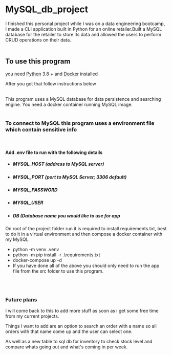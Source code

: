 # MySQL_db_project
I finished this personal project while I was on a data engineering bootcamp, I made a CLI application built in Python for an online retailer.Built a MySQL database for the retailer to store its data and allowed the users to perform CRUD operations on their data. 
</br>
</br>
## To use this program
you need [Python](https://www.python.org/downloads/) 3.8 + and [Docker](https://docs.docker.com/get-docker/) installed
 
 
After you got that follow instructions below
</br>
</br>
 
This program uses a MySQL database for data persistence and searching engine. You need a docker container running MySQL image.
</br>
</br>
### To connect to MySQL this program uses a environment file which contain sensitive info
</br>
 
#### Add .env file to run with the following details
- ##### MYSQL_HOST (address to MySQL server)
- ##### MYSQL_PORT (port to MySQL Server; 3306 default)
- ##### MYSQL_PASSWORD
- ##### MYSQL_USER
- ##### DB (Database name you would like to use for app
 
 
On root of the project folder run it is required to install requirements.txt, best to do it in a virtual environment and then compose a docker container with my MySQL
* python -m venv .venv
* python -m pip install -r .\requirements.txt
* docker-compose up -d
* If you have done all of the above you should only need to run the app file from the src folder to use this program.
</br>
</br>

### Future plans

I will come back to this to add more stuff as soon as i get some free time from my current projects.
 
Things I want to add are an option to search an order with a name so all orders with that name come up and the user can select one.

As well as a new table to sql db for inventory to check stock level and compare whats going out and what's coming in per week.

